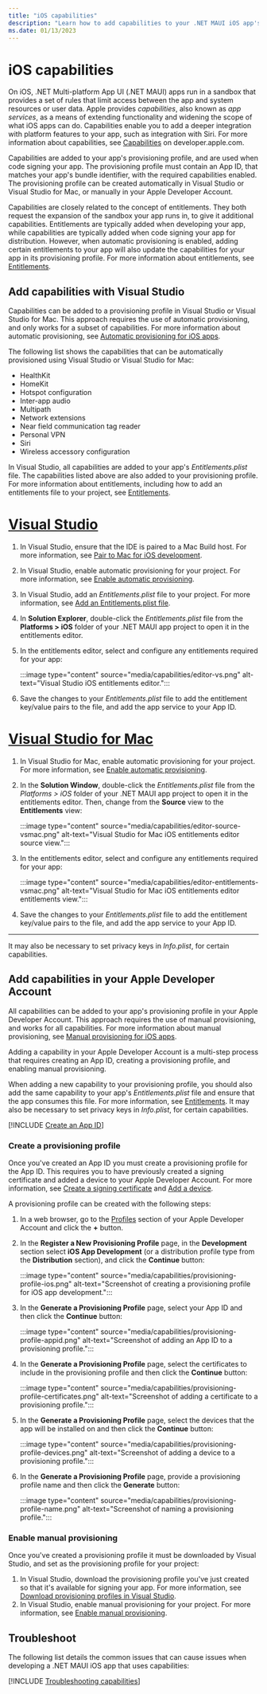 ```yaml
---
title: "iOS capabilities"
description: "Learn how to add capabilities to your .NET MAUI iOS app's provisioning profile, to code sign your app."
ms.date: 01/13/2023
---
```


# iOS capabilities

On iOS, .NET Multi-platform App UI (.NET MAUI) apps run in a sandbox that provides a set of rules that limit access between the app and system resources or user data. Apple provides *capabilities*, also known as *app services*, as a means of extending functionality and widening the scope of what iOS apps can do. Capabilities enable you to add a deeper integration with platform features to your app, such as integration with Siri. For more information about capabilities, see [Capabilities](https://developer.apple.com/documentation/xcode/capabilities) on developer.apple.com.

Capabilities are added to your app's provisioning profile, and are used when code signing your app. The provisioning profile must contain an App ID, that matches your app's bundle identifier, with the required capabilities enabled. The provisioning profile can be created automatically in Visual Studio or Visual Studio for Mac, or manually in your Apple Developer Account.

Capabilities are closely related to the concept of entitlements. They both request the expansion of the sandbox your app runs in, to give it additional capabilities. Entitlements are typically added when developing your app, while capabilities are typically added when code signing your app for distribution. However, when automatic provisioning is enabled, adding certain entitlements to your app will also update the capabilities for your app in its provisioning profile. For more information about entitlements, see [Entitlements](entitlements.md).

## Add capabilities with Visual Studio

Capabilities can be added to a provisioning profile in Visual Studio or Visual Studio for Mac. This approach requires the use of automatic provisioning, and only works for a subset of capabilities. For more information about automatic provisioning, see [Automatic provisioning for iOS apps](~/ios/device-provisioning/automatic-provisioning.md).

The following list shows the capabilities that can be automatically provisioned using Visual Studio or Visual Studio for Mac:

- HealthKit
- HomeKit
- Hotspot configuration
- Inter-app audio
- Multipath
- Network extensions
- Near field communication tag reader
- Personal VPN
- Siri
- Wireless accessory configuration

In Visual Studio, all capabilities are added to your app's *Entitlements.plist* file. The capabilities listed above are also added to your provisioning profile. For more information about entitlements, including how to add an entitlements file to your project, see [Entitlements](entitlements.md).

<!-- markdownlint-disable MD025 -->
# [Visual Studio](#tab/vs)
<!-- markdownlint-enable MD025 -->

1. In Visual Studio, ensure that the IDE is paired to a Mac Build host. For more information, see [Pair to Mac for iOS development](~/ios/pair-to-mac.md).
1. In Visual Studio, enable automatic provisioning for your project. For more information, see [Enable automatic provisioning](~/ios/device-provisioning/automatic-provisioning.md#enable-automatic-provisioning).
1. In Visual Studio, add an *Entitlements.plist* file to your project. For more information, see [Add an Entitlements.plist file](entitlements.md#add-an-entitlementsplist-file).
1. In **Solution Explorer**, double-click the *Entitlements.plist* file from the **Platforms > iOS** folder of your .NET MAUI app project to open it in the entitlements editor.
1. In the entitlements editor, select and configure any entitlements required for your app:

    :::image type="content" source="media/capabilities/editor-vs.png" alt-text="Visual Studio iOS entitlements editor.":::

1. Save the changes to your *Entitlements.plist* file to add the entitlement key/value pairs to the file, and add the app service to your App ID.

<!-- markdownlint-disable MD025 -->
# [Visual Studio for Mac](#tab/vsmac)
<!-- markdownlint-enable MD025 -->

1. In Visual Studio for Mac, enable automatic provisioning for your project. For more information, see [Enable automatic provisioning](~/ios/device-provisioning/automatic-provisioning.md#enable-automatic-provisioning).
1. In the **Solution Window**, double-click the *Entitlements.plist* file from the *Platforms > iOS* folder of your .NET MAUI app project to open it in the entitlements editor. Then, change from the **Source** view to the **Entitlements** view:

    :::image type="content" source="media/capabilities/editor-source-vsmac.png" alt-text="Visual Studio for Mac iOS entitlements editor source view.":::

1. In the entitlements editor, select and configure any entitlements required for your app:

    :::image type="content" source="media/capabilities/editor-entitlements-vsmac.png" alt-text="Visual Studio for Mac iOS entitlements editor entitlements view.":::

1. Save the changes to your *Entitlements.plist* file to add the entitlement key/value pairs to the file, and add the app service to your App ID.

---

It may also be necessary to set privacy keys in *Info.plist*, for certain capabilities.

## Add capabilities in your Apple Developer Account

All capabilities can be added to your app's provisioning profile in your Apple Developer Account. This approach requires the use of manual provisioning, and works for all capabilities. For more information about manual provisioning, see [Manual provisioning for iOS apps](~/ios/device-provisioning/manual-provisioning.md).

Adding a capability in your Apple Developer Account is a multi-step process that requires creating an App ID, creating a provisioning profile, and enabling manual provisioning.

When adding a new capability to your provisioning profile, you should also add the same capability to your app's *Entitlements.plist* file and ensure that the app consumes this file. For more information, see [Entitlements](entitlements.md). It may also be necessary to set privacy keys in *Info.plist*, for certain capabilities.

[!INCLUDE [Create an App ID](../macios/includes/capabilities=create-app-id.md)]

### Create a provisioning profile

Once you've created an App ID you must create a provisioning profile for the App ID. This requires you to have previously created a signing certificate and added a device to your Apple Developer Account. For more information, see [Create a signing certificate](~/ios/device-provisioning/manual-provisioning.md#create-a-signing-certificate) and [Add a device](~/ios/device-provisioning/manual-provisioning.md#add-a-device).

A provisioning profile can be created with the following steps:

1. In a web browser, go to the [Profiles](https://developer.apple.com/account/resources/profiles/list) section of your Apple Developer Account and click the **+** button.
1. In the **Register a New Provisioning Profile** page, in the **Development** section select **iOS App Development** (or a distribution profile type from the **Distribution** section), and click the **Continue** button:

    :::image type="content" source="media/capabilities/provisioning-profile-ios.png" alt-text="Screenshot of creating a provisioning profile for iOS app development.":::

1. In the **Generate a Provisioning Profile** page, select your App ID and then click the **Continue** button:

    :::image type="content" source="media/capabilities/provisioning-profile-appid.png" alt-text="Screenshot of adding an App ID to a provisioning profile.":::

1. In the **Generate a Provisioning Profile** page, select the certificates to include in the provisioning profile and then click the **Continue** button:

    :::image type="content" source="media/capabilities/provisioning-profile-certificates.png" alt-text="Screenshot of adding a certificate to a provisioning profile.":::

1. In the **Generate a Provisioning Profile** page, select the devices that the app will be installed on and then click the **Continue** button:

    :::image type="content" source="media/capabilities/provisioning-profile-devices.png" alt-text="Screenshot of adding a device to a provisioning profile.":::

1. In the **Generate a Provisioning Profile** page, provide a provisioning profile name and then click the **Generate** button:

    :::image type="content" source="media/capabilities/provisioning-profile-name.png" alt-text="Screenshot of naming a provisioning profile.":::

### Enable manual provisioning

Once you've created a provisioning profile it must be downloaded by Visual Studio, and set as the provisioning profile for your project:

1. In Visual Studio, download the provisioning profile you've just created so that it's available for signing your app. For more information, see [Download provisioning profiles in Visual Studio](~/ios/device-provisioning/manual-provisioning.md#download-provisioning-profiles-in-visual-studio).
1. In Visual Studio, enable manual provisioning for your project. For more information, see [Enable manual provisioning](~/ios/device-provisioning/manual-provisioning.md#enable-manual-provisioning).

## Troubleshoot

The following list details the common issues that can cause issues when developing a .NET MAUI iOS app that uses capabilities:

[!INCLUDE [Troubleshooting capabilities](../macios/includes/troubleshooting-capabilities.md)]
